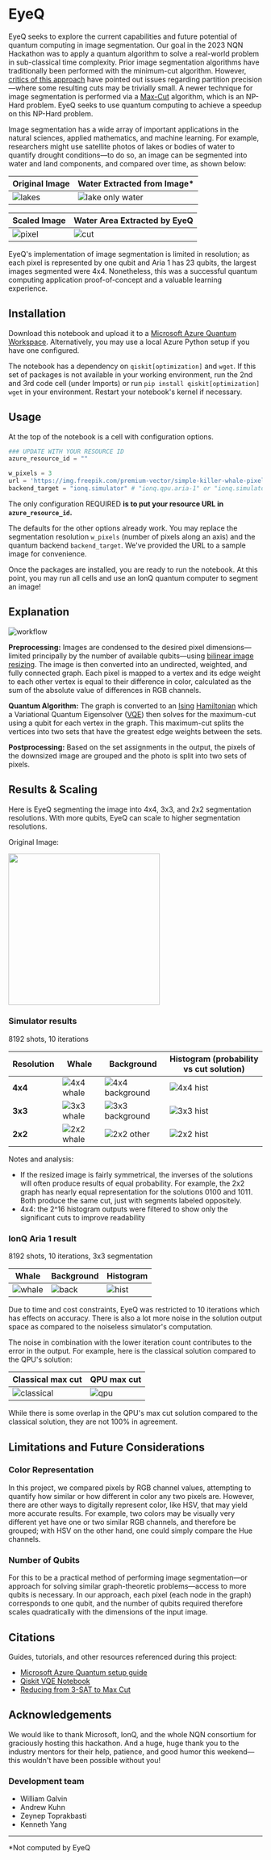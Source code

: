 # EyeQ

EyeQ seeks to explore the current capabilities and future potential of quantum computing in image segmentation. Our goal in the 2023 NQN Hackathon was to apply a quantum algorithm to solve a real-world problem in sub-classical time complexity. Prior image segmentation algorithms have traditionally been performed with the minimum-cut algorithm. However, [critics of this approach](https://youtu.be/2IVAznQwdS4) have pointed out issues regarding partition precision—where some resulting cuts may be trivially small. A newer technique for image segmentation is performed via a [Max-Cut](https://en.wikipedia.org/wiki/Maximum_cut) algorithm, which is an NP-Hard problem. EyeQ seeks to use quantum computing to achieve a speedup on this NP-Hard problem.

Image segmentation has a wide array of important applications in the natural sciences, applied mathematics, and machine learning. For example, researchers might use satellite photos of lakes or bodies of water to quantify drought conditions—to do so, an image can be segmented into water and land components, and compared over time, as shown below:

| Original Image | Water Extracted from Image* |
| - | - |
| ![lakes](https://gray-kpho-prod.cdn.arcpublishing.com/resizer/_en_WcChMkuC4AFSSDXSZfRCr4I=/1200x675/smart/filters:quality(85)/cloudfront-us-east-1.images.arcpublishing.com/gray/VQIYN3ACPZFWZAEXYNCCGIXKRA.png) | ![lake only water](https://raw.githubusercontent.com/KuhnTycoon/EyeQ/main/Images/lakes_only_water.webp) |

| Scaled Image | Water Area Extracted by EyeQ |
| - | - |
| ![pixel](https://github.com/KuhnTycoon/EyeQ/blob/main/Images/Lakes%20resized.png?raw=true) | ![cut](https://github.com/KuhnTycoon/EyeQ/blob/main/Images/Lakes%20water%20cut.png?raw=true) |

EyeQ's implementation of image segmentation is limited in resolution; as each pixel is represented by one qubit and Aria 1 has 23 qubits, the largest images segmented were 4x4. Nonetheless, this was a successful quantum computing application proof-of-concept and a valuable learning experience.

## Installation

Download this notebook and upload it to a [Microsoft Azure Quantum Workspace](https://learn.microsoft.com/en-us/azure/quantum/). Alternatively, you may use a local Azure Python setup if you have one configured.

The notebook has a dependency on `qiskit[optimization]` and `wget`. If this set of packages is not available in your working environment, run the 2nd and 3rd code cell (under Imports) or run `pip install qiskit[optimization] wget` in your environment. Restart your notebook's kernel if necessary.

## Usage

At the top of the notebook is a cell with configuration options.

```python
### UPDATE WITH YOUR RESOURCE ID
azure_resource_id = ""

w_pixels = 3
url = 'https://img.freepik.com/premium-vector/simple-killer-whale-pixel-art-style_475147-1552.jpg?w=1380'
backend_target = "ionq.simulator" # "ionq.qpu.aria-1" or "ionq.simulator"
```

The only configuration REQUIRED **is to put your resource URL in `azure_resource_id`.**

The defaults for the other options already work. You may replace the segmentation resolution `w_pixels` (number of pixels along an axis) and the quantum backend `backend_target`. We've provided the URL to a sample image for convenience.

Once the packages are installed, you are ready to run the notebook. At this point, you may run all cells and use an IonQ quantum computer to segment an image!

## Explanation

![workflow](https://github.com/KuhnTycoon/EyeQ/blob/main/Images/workflow.png?raw=true)

**Preprocessing:** Images are condensed to the desired pixel dimensions—limited principally by the number of available qubits—using [bilinear image resizing](https://en.wikipedia.org/wiki/Bilinear_interpolation). The image is then converted into an undirected, weighted, and fully connected graph. Each pixel is mapped to a vertex and its edge weight to each other vertex is equal to their difference in color, calculated as the sum of the absolute value of differences in RGB channels.

**Quantum Algorithm:** The graph is converted to an [Ising](https://en.wikipedia.org/wiki/Ising_model) [Hamiltonian](https://en.wikipedia.org/wiki/Hamiltonian_(quantum_mechanics)) which a Variational Quantum Eigensolver ([VQE](https://en.wikipedia.org/wiki/Variational_quantum_eigensolver)) then solves for the maximum-cut using a qubit for each vertex in the graph. This maximum-cut splits the vertices into two sets that have the greatest edge weights between the sets.

**Postprocessing:** Based on the set assignments in the output, the pixels of the downsized image are grouped and the photo is split into two sets of pixels.

## Results & Scaling

Here is EyeQ segmenting the image into 4x4, 3x3, and 2x2 segmentation resolutions. With more qubits, EyeQ can scale to higher segmentation resolutions.

Original Image:

<img src="https://img.freepik.com/premium-vector/simple-killer-whale-pixel-art-style_475147-1552.jpg?w=1380" width=300>

### Simulator results

8192 shots, 10 iterations

| Resolution | Whale | Background | Histogram (probability vs cut solution) |
| - | - | - | - |
| **4x4** | ![4x4 whale](https://github.com/KuhnTycoon/EyeQ/blob/main/Images/NQN_4x4_Sim_Snip2-.jpeg?raw=true) | ![4x4 background](https://github.com/KuhnTycoon/EyeQ/blob/main/Images/NQN_4x4_Sim_Snip1-.png?raw=true) | ![4x4 hist](https://github.com/KuhnTycoon/EyeQ/blob/main/Images/4x4%20selective%20hist.jpeg?raw=true) |
| **3x3** | ![3x3 whale](https://github.com/KuhnTycoon/EyeQ/blob/main/Images/NQN_3x3_Sim_Snip2-smaller.png?raw=true) | ![3x3 background](https://github.com/KuhnTycoon/EyeQ/blob/main/Images/NQN_3x3_Sim_Snip1-smaller.png?raw=true) | ![3x3 hist](https://github.com/KuhnTycoon/EyeQ/blob/main/Images/3x3%20hist.jpeg?raw=true) |
| **2x2** | ![2x2 whale](https://github.com/KuhnTycoon/EyeQ/blob/main/Images/NQN_2x2_Sim_Snip2.jpeg?raw=true) | ![2x2 other](https://github.com/KuhnTycoon/EyeQ/blob/main/Images/NQN_2x2_Sim_Snip1.jpeg?raw=true) | ![2x2 hist](https://github.com/KuhnTycoon/EyeQ/blob/main/Images/2x2%20hist.jpeg?raw=true) |

Notes and analysis:

- If the resized image is fairly symmetrical, the inverses of the solutions will often produce results of equal probability. For example, the 2x2 graph has nearly equal representation for the solutions 0100 and 1011. Both produce the same cut, just with segments labeled oppositely.
- 4x4: the 2^16 histogram outputs were filtered to show only the significant cuts to improve readability

### IonQ Aria 1 result

8192 shots, 10 iterations, 3x3 segmentation

| Whale | Background | Histogram |
| - | - | - |
| ![whale](https://github.com/KuhnTycoon/EyeQ/blob/main/Images/3x3%20qpu%20whale.jpeg?raw=true) | ![back](https://github.com/KuhnTycoon/EyeQ/blob/main/Images/3x3%20qpu%20other.jpeg?raw=true) | ![hist](https://github.com/KuhnTycoon/EyeQ/blob/main/Images/3x3%20qpu%20hist.jpeg?raw=true) |

Due to time and cost constraints, EyeQ was restricted to 10 iterations which has effects on accuracy. There is also a lot more noise in the solution output space as compared to the noiseless simulator's computation.

The noise in combination with the lower iteration count contributes to the error in the output. For example, here is the classical solution compared to the QPU's solution:

| Classical max cut | QPU max cut |
| - | - |
| ![classical](https://github.com/KuhnTycoon/EyeQ/blob/main/Images/classical%20graph.png?raw=true) | ![qpu](https://github.com/KuhnTycoon/EyeQ/blob/main/Images/qpu%20graph.jpeg?raw=true) |

While there is some overlap in the QPU's max cut solution compared to the classical solution, they are not 100% in agreement.

## Limitations and Future Considerations

### Color Representation

In this project, we compared pixels by RGB channel values, attempting to quantify how similar or how different in color
any two pixels are. However, there are other ways to digitally represent color, like HSV, that may yield more accurate results. For example,
two colors may be visually very different yet have one or two similar RGB channels, and therefore be grouped; with HSV on the other hand, one could
simply compare the Hue channels.

### Number of Qubits

For this to be a practical method of performing image segmentation—or approach for solving similar graph-theoretic problems—access to more qubits is necessary.
In our approach, each pixel (each node in the graph) corresponds to one qubit, and the number of qubits required therefore scales quadratically with the
dimensions of the input image.

## Citations

Guides, tutorials, and other resources referenced during this project:

- [Microsoft Azure Quantum setup guide](https://learn.microsoft.com/en-us/azure/quantum/)
- [Qiskit VQE Notebook](https://qiskit.org/documentation/optimization/tutorials/06_examples_max_cut_and_tsp.html)
- [Reducing from 3-SAT to Max Cut](http://www.cs.cornell.edu/courses/cs4820/2014sp/notes/reduction-maxcut.pdf)

## Acknowledgements

We would like to thank Microsoft, IonQ, and the whole NQN consortium for graciously hosting this hackathon. And a huge, huge thank you to the industry mentors
for their help, patience, and good humor this weekend—this wouldn't have been possible without you!

### Development team

- William Galvin
- Andrew Kuhn
- Zeynep Toprakbasti
- Kenneth Yang

---
*Not computed by EyeQ